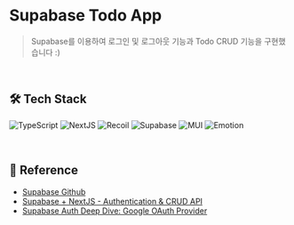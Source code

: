 # Supabase Todo App

> Supabase를 이용하여 로그인 및 로그아웃 기능과 Todo CRUD 기능을 구현했습니다 :)

<br/>

## 🛠️ Tech Stack

<img alt="TypeScript" src ="https://img.shields.io/badge/TypeScript-3178C6.svg?&logo=TypeScript&logoColor=white"/> <img alt="NextJS" src ="https://img.shields.io/badge/NextJS-000000.svg?&logo=Next.js&logoColor=white"/> <img alt="Recoil" src="https://img.shields.io/badge/Recoil-007AF4"/>
<img alt="Supabase" src ="https://img.shields.io/badge/Supabase-3ECF8E.svg?&logo=Supabase&logoColor=white"/>
<img alt="MUI" src ="https://img.shields.io/badge/Mui-007FFF.svg?&logo=MUI&logoColor=white"/>
<img alt="Emotion" src ="https://img.shields.io/badge/Emotion-D26AC2.svg?&logo=styled-components&logoColor=white"/>

<br/>

## 📖 Reference

- [Supabase Github](https://github.com/supabase/supabase)
- [Supabase + NextJS - Authentication & CRUD API](https://cloudnweb.dev/2022/02/supabase-nextjs-authentication-crud/)
- [Supabase Auth Deep Dive: Google OAuth Provider](https://www.youtube.com/watch?v=_XM9ziOzWk4)
